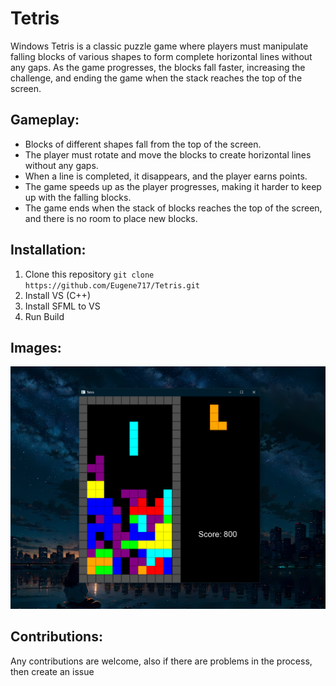 # Tetris
Windows Tetris is a classic puzzle game where players must manipulate falling blocks of various shapes to form complete horizontal lines without any gaps. As the game progresses, the blocks fall faster, increasing the challenge, and ending the game when the stack reaches the top of the screen.

## Gameplay:
- Blocks of different shapes fall from the top of the screen.
- The player must rotate and move the blocks to create horizontal lines without any gaps.
- When a line is completed, it disappears, and the player earns points.
- The game speeds up as the player progresses, making it harder to keep up with the falling blocks.
- The game ends when the stack of blocks reaches the top of the screen, and there is no room to place new blocks.

## Installation:
1. Clone this repository `git clone https://github.com/Eugene717/Tetris.git`
2. Install VS (C++)
3. Install SFML to VS
4. Run Build

## Images:
![Example Tetris Image](https://raw.githubusercontent.com/Eugene717/Tetris/master/assets/cover.png)

## Contributions:
Any contributions are welcome, also if there are problems in the process, then create an issue
